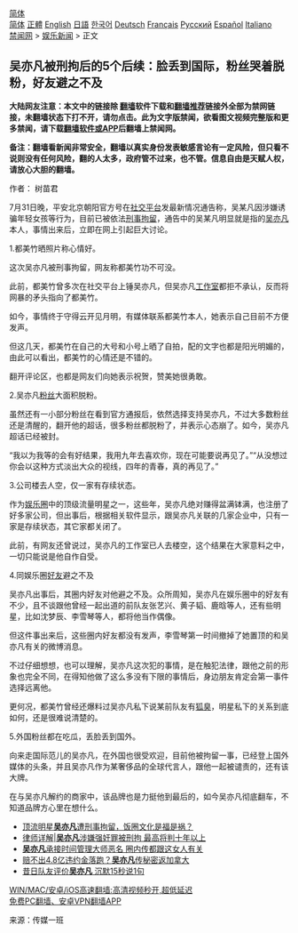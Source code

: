  <!-- 面包屑导航 --> <div class="breadcrumb"><!-- GTranslate: https://gtranslate.io/ -->  <div class="switcher notranslate">  <div class="selected">  <a href="#" onclick="return false;"> 简体</a>  </div>  <div class="option">  <a href="https://www.bannedbook.org" onclick="doGTranslate('zh-CN|zh-CN');jQuery('div.switcher div.selected a').html(jQuery(this).html());return false;" title="简体中文" class="nturl selected"> 简体</a>  <a href="https://www.bannedbook.org/zh-tw/" onclick="doGTranslate('zh-CN|zh-TW');jQuery('div.switcher div.selected a').html(jQuery(this).html());return false;" title="繁體中文" class="nturl"> 正體</a>  <a href="https://www.bannedbook.org/en/" onclick="doGTranslate('zh-CN|en');jQuery('div.switcher div.selected a').html(jQuery(this).html());return false;" title="English" class="nturl"> English</a>  <a href="https://www.bannedbook.org/ja/" onclick="doGTranslate('zh-CN|ja');jQuery('div.switcher div.selected a').html(jQuery(this).html());return false;" title="日本語" class="nturl"> 日語</a>  <a href="https://www.bannedbook.org/ko/" onclick="doGTranslate('zh-CN|ko');jQuery('div.switcher div.selected a').html(jQuery(this).html());return false;" title="한국어" class="nturl"> 한국어</a>  <a href="https://www.bannedbook.org/de/" onclick="doGTranslate('zh-CN|de');jQuery('div.switcher div.selected a').html(jQuery(this).html());return false;" title="Deutsch" class="nturl"> Deutsch</a>  <a href="https://www.bannedbook.org/fr/" onclick="doGTranslate('zh-CN|fr');jQuery('div.switcher div.selected a').html(jQuery(this).html());return false;" title="Français" class="nturl"> Français</a>  <a href="https://www.bannedbook.org/ru/" onclick="doGTranslate('zh-CN|ru');jQuery('div.switcher div.selected a').html(jQuery(this).html());return false;" title="Русский" class="nturl"> Русский</a>  <a href="https://www.bannedbook.org/es/" onclick="doGTranslate('zh-CN|es');jQuery('div.switcher div.selected a').html(jQuery(this).html());return false;" title="Español" class="nturl"> Español</a>  <a href="https://www.bannedbook.org/it/" onclick="doGTranslate('zh-CN|it');jQuery('div.switcher div.selected a').html(jQuery(this).html());return false;" title="Italiano" class="nturl"> Italiano</a>  </div>  </div>      <div class='breadcrumb-sub'><!-- Breadcrumb NavXT 6.3.0 --> <a href="https://www.bannedbook.org/" class="home">禁闻网</a> &gt; <a href="https://www.bannedbook.org/bnews/yule/" class="category">娱乐新闻</a> &gt; 正文</div></div><h2>吴亦凡被刑拘后的5个后续：脸丢到国际，粉丝哭着脱粉，好友避之不及</h2> <p class="notice"><b>大陆网友注意：本文中的链接除 <a href="https://github.com/bannedbook/fanqiang" >翻墙</a>软件下载和<a href="https://github.com/killgcd/justmysocks/blob/master/README.md">翻墙推荐</a>链接外全部为禁网链接，未翻墙状态下打不开，请勿点击。此为文字版禁闻，欲看图文视频完整版和更多禁闻，请下载<a href="https://github.com/bannedbook/fanqiang">翻墙软件或APP</a>后翻墙上禁闻网。</p><p>备注：翻墙看新闻非常安全，翻墙以真实身份发表敏感言论有一定风险，但只看不说则没有任何风险，翻的人太多，政府管不过来，也不管。信息自由是天赋人权，请放心大胆的翻墙。</b></p>  <div class="entry"> <p>作者： 树苗君</p> <p>7月31日晚，平安北京朝阳官方号在<a href="https://www.bannedbook.org/bnews/tag/%E7%A4%BE%E4%BA%A4%E5%B9%B3%E5%8F%B0/" class="st_tag internal_tag" rel="tag" title="标签 社交平台 下的日志">社交平台</a>发最新情况通告称，吴某凡因涉嫌诱骗年轻女孩等行为，目前已被依法<a href="https://www.bannedbook.org/bnews/tag/%e5%88%91%e4%ba%8b%e6%8b%98%e7%95%99/" class="st_tag internal_tag" rel="tag" title="标签 刑事拘留 下的日志">刑事拘留</a>，通告中的吴某凡明显就是指的<a href="https://www.bannedbook.org/bnews/tag/%e5%90%b4%e4%ba%a6%e5%87%a1/" class="st_tag internal_tag" rel="tag" title="标签 吴亦凡 下的日志">吴亦凡</a>本人，事情出来后，立即在网上引起巨大讨论。</p> <p>1.都美竹晒照片称心情好。</p> <p>这次吴亦凡被刑事拘留，网友称都美竹功不可没。</p> <p>此前，都美竹曾多次在社交平台上锤吴亦凡，但吴亦凡<a href="https://www.bannedbook.org/bnews/tag/%E5%B7%A5%E4%BD%9C%E5%AE%A4/" class="st_tag internal_tag" rel="tag" title="标签 工作室 下的日志">工作室</a>都拒不承认，反而将网暴的矛头指向了都美竹。</p> <p>如今，事情终于守得云开见月明，有媒体联系都美竹本人，她表示自己目前不方便发声。</p>  <p>但这几天，都美竹在自己的大号和小号上晒了自拍，配的文字也都是阳光明媚的，由此可以看出，都美竹的心情还是不错的。</p> <p>翻开评论区，也都是网友们向她表示祝贺，赞美她很勇敢。</p> <p>2.吴亦凡<a href="https://www.bannedbook.org/bnews/tag/%e7%b2%89%e4%b8%9d/" class="st_tag internal_tag" rel="tag" title="标签 粉丝 下的日志">粉丝</a>大面积脱粉。</p> <p>虽然还有一小部分粉丝在看到官方通报后，依然选择支持吴亦凡，不过大多数粉丝还是清醒的，翻开他的超话，很多粉丝都脱粉了，并表示心态崩了。如今，吴亦凡超话已经被封。</p> <p>“我以为我等的会有好结果，我用九年去喜欢你，现在可能要说再见了。”“从没想过你会以这种方式淡出大众的视线，四年的青春，真的再见了。”</p> <p>3.公司楼去人空，仅一家有存续状态。</p>  <p>作为<a href="https://www.bannedbook.org/bnews/tag/%e5%a8%b1%e4%b9%90%e5%9c%88/" class="st_tag internal_tag" rel="tag" title="标签 娱乐圈 下的日志">娱乐圈</a>中的顶级流量明星之一，这些年，吴亦凡绝对赚得盆满钵满，也注册了好多家公司，但出事后，根据相关软件显示，跟吴亦凡关联的几家企业中，只有一家是存续状态，其它家都关闭了。</p> <p>此前，有网友还曾说过，吴亦凡的工作室已人去楼空，这个结果在大家意料之中，一切只能说是他自作自受。</p> <p>4.同娱乐圈<a href="https://www.bannedbook.org/bnews/tag/%E5%A5%BD%E5%8F%8B/" class="st_tag internal_tag" rel="tag" title="标签 好友 下的日志">好友</a>避之不及</p> <p>吴亦凡出事后，其圈内好友对他避之不及。众所周知，吴亦凡在娱乐圈中的好友有不少，且不谈跟他曾经一起出道的前队友张艺兴、黄子韬、鹿晗等人，还有些明星，比如沈梦辰、李雪琴等人，都将他当作偶像。</p> <p>但这件事出来后，这些圈内好友都没有发声，李雪琴第一时间撤掉了她置顶的和吴亦凡有关的微博消息。</p> <p>不过仔细想想，也可以理解，吴亦凡这次犯的事情，是在触犯法律，跟他之前的形象也完全不同，在得知他做了这么多没有下限的事情后，身边朋友肯定会第一事件选择远离他。</p>  <p>更何况，都美竹曾经还爆料过吴亦凡私下说某前队友有<a href="https://www.bannedbook.org/bnews/tag/%e7%8b%90%e8%87%ad/" class="st_tag internal_tag" rel="tag" title="标签 狐臭 下的日志">狐臭</a>，明星私下的关系到底如何，还是很难说清楚的。</p> <p>5.外国粉丝都在吃瓜，丢脸丢到国外。</p> <p>向来走国际范儿的吴亦凡，在外国也很受欢迎，目前他被拘留一事，已经登上国外媒体的头条，并且吴亦凡作为某奢侈品的全球代言人，跟他一起被谴责的，还有该大牌。</p> <p>在与吴亦凡解约的商家中，该品牌也是力挺他到最后的，如今吴亦凡彻底翻车，不知道品牌方心里在想什么。</p> <ul class='op-related-articles' title='相关阅读'> <li><a href='https://www.bannedbook.org/bnews/headline/20210801/1597957.html' target='_blank'>顶流明星<b>吴亦凡</b>遭刑事拘留，饭圈文化是福是祸？</a></li> <li><a href='https://www.bannedbook.org/bnews/yule/20210801/1597914.html' target='_blank'>律师详解|<b>吴亦凡</b>涉嫌强奸罪被刑拘 最高将判十年以上</a></li> <li><a href='https://www.bannedbook.org/bnews/yule/20210729/1596053.html' target='_blank'><b>吴亦凡</b>承接时间管理大师恶名 圈内传都跟这女人有关</a></li> <li><a href='https://www.bannedbook.org/bnews/yule/20210727/1595011.html' target='_blank'>赔不出4.8亿违约金落跑？<b>吴亦凡</b>传秘密返加拿大</a></li> <li><a href='https://www.bannedbook.org/bnews/yule/20210726/1594386.html' target='_blank'>昔日队友评价<b>吴亦凡</b> 沉默15秒说1句</a></li> </ul> <p class="texttj"> <a href="https://github.com/bannedbook/fanqiang/wiki/V2ray%E6%9C%BA%E5%9C%BA" target="_blank">WIN/MAC/安卓/iOS高速翻墙:高清视频秒开,超低延迟</a><br/> <a href="https://github.com/bannedbook/fanqiang/wiki/%E7%A6%81%E9%97%BB%E7%BD%91%E5%AE%89%E5%8D%93%E7%BF%BB%E5%A2%99%E6%96%B0%E9%97%BBAPP" target="_blank">免费PC翻墙、安卓VPN翻墙APP</a></p><p> 来源：传媒一班 </p> <a name='sharetosocial'></a>  <div style="margin-bottom:5px;padding-bottom:5px;clear:both"> <div id="archive-pix-1" class="banner-ads"> <!-- AuctionX Display platform tag START --> <div id="26318x728x90x621x_ADSLOT2" clicktrack="%%CLICK_URL_ESC%%"></div> <!-- AuctionX Display platform tag END --> </div> <div id="archive-pix-2" class="banner-ads"> <!-- AuctionX Display platform tag START --> <div id="26315x300x250x621x_ADSLOT2" clicktrack="%%CLICK_URL_ESC%%"></div> <!-- AuctionX Display platform tag END --> </div> </div>  <div id="archive-pix-1" class="banner-ads"> <!-- AuctionX Display platform tag START --> <div id="26318x728x90x621x_ADSLOT3" clicktrack="%%CLICK_URL_ESC%%"></div> <!-- AuctionX Display platform tag END --> </div> </div><!--END ENTRY--> 